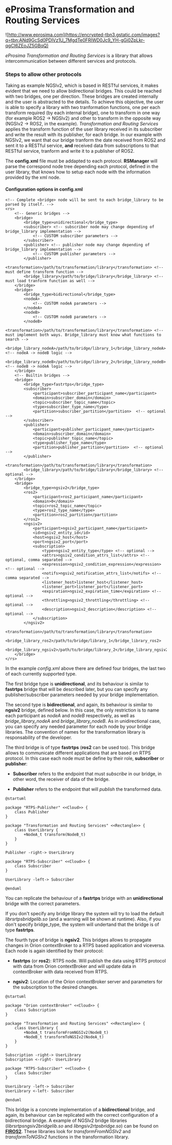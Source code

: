 # eProsima Transformation and Routing Services
![http://www.eprosima.com](https://encrypted-tbn3.gstatic.com/images?q=tbn:ANd9GcSd0PDlVz1U_7MgdTe0FRIWD0Jc9_YH-gGi0ZpLkr-qgCI6ZEoJZ5GBqQ)
<!-- ![eProsima](/home/luisgp/Documentos/doc-generada/eProsima.png) -->

*eProsima Transformation and Routing Services* is a library that allows intercommunication between different services and protocols. 

### Steps to allow other protocols

Taking as example NGSIv2, which is based in RESTful services, it makes evident that we need to allow bidirectional bridges. 
This could be reached with two bridges, one per direction. These bridges are created internally and the user is abstracted to the details.
To achieve this objective, the user is able to specify a library with two tranformation functions, one per each transform required (by each internal bridge), one to transform in one way (for example ROS2 -> NGSIv2) and other to transform in the opposite way (NGSIv2 -> ROS2, in the example).
*Transformation and Routing Services* applies the transform function of the user library received in its subscriber and write the result with its publisher, for each bridge.
In our example with NGSIv2, we want that our bridge tranform the date received from ROS2 and sent it to a RESTful service, **and** received data from subscriptions to that RESTful service, tranform and write it to a publisher of ROS2.

The **config.xml** file must be addapted to each protocol. **RSManager** will parse the correspond node tree depending each protocol, defined in the user library, that knows how to setup each node with the information provided by the xml node.

#### Configuration options in **config.xml**

	<!-- Complete <bridge> node will be sent to each bridge_library to be parsed by itself. -->
	<rs>
		<!-- Generic bridges -->
		<bridge>
			<bridge_type>unidirectional</bridge_type>
			<subscriber> <!-- subscriber node may change depending of bridge_library implementation -->
				<!-- CUSTOM subscriber parameters -->
			</subscriber>
			<publisher> <!-- publisher node may change depending of bridge_library implementation -->
				<!-- CUSTOM publisher parameters -->
			</publisher>
			<transformation>/path/to/transformation/library</transformation> <!-- must define transform function -->
			<bridge_library>/path/to/bridge/library</bridge_library> <!-- must load tranform function as well -->
		</bridge>
		<bridge>
			<bridge_type>bidirectional</bridge_type>
			<nodeA>
				<!-- CUSTOM nodeA parameters -->
			</nodeA>
			<nodeB>
				<!-- CUSTOM nodeB parameters -->
			</nodeB>
			<transformation>/path/to/transformation/library</transformation> <!-- must implement both ways. Bridge_library must know what functions to search -->
			<bridge_library_nodeA>/path/to/bridge/library_1</bridge_library_nodeA> <!-- nodeA -> nodeB logic -->
			<bridge_library_nodeB>/path/to/bridge/library_2</bridge_library_nodeB> <!-- nodeB -> nodeA logic -->
		</bridge>
		<!-- Builtin bridges -->
		<bridge>
			<bridge_type>fastrtps</bridge_type>
			<subscriber>
				<participant>subscriber_participant_name</participant>
				<domain>subscriber_domain</domain>
				<topic>subscriber_topic_name</topic>
				<type>subscriber_type_name</type>
				<partition>subscriber_partition</partition>  <!-- optional -->
			</subscriber>
			<publisher>
				<participant>publisher_participant_name</participant>
				<domain>subscriber_domain</domain>
				<topic>publisher_topic_name</topic>
				<type>publisher_type_name</type>
				<partition>publisher_partition</partition>  <!-- optional -->
			</publisher>
			<transformation>/path/to/transformation/library</transformation>
			<bridge_library>/path/to/bridge/library</bridge_library> <!-- optional -->
		</bridge>
		<bridge>
			<bridge_type>ngsiv2</bridge_type>
			<ros2>
				<participant>ros2_participant_name</participant>
				<domain>0</domain>
				<topic>ros2_topic_name</topic>
				<type>ros2_type_name</type>
				<partition>ros2_partition</partition>
			</ros2>
			<ngsiv2>
				<participant>ngsiv2_participant_name</participant>
				<id>ngsiv2_entity_id</id>
				<host>ngsiv2_host</host>
				<port>ngsiv2_port</port>
				<subscription>
					<type>ngsiv2_entity_type</type> <!-- optional -->
					<attrs>ngsiv2_condition_attrs_list</attrs> <!-- optional, comma separated -->
					<expression>ngsiv2_condition_expression</expression> <!-- optional -->
					<notifs>ngsiv2_notification_attrs_list</notifs> <!-- comma separated -->
					<listener_host>listener_host</listener_host>
					<listener_port>listener_port</listener_port>
					<expiration>ngsiv2_expiration_time</expiration> <!-- optional -->
					<throttling>ngsiv2_throttling</throttling> <!-- optional -->
					<description>ngsiv2_description</description> <!-- optional -->
				</subscription>
			</ngsiv2>
			<transformation>/path/to/transformation/library</transformation>
			<bridge_library_ros2>/path/to/bridge/library_1</bridge_library_ros2>
			<bridge_library_ngsiv2>/path/to/bridge/library_2</bridge_library_ngsiv2>
		</bridge>
	</rs>

In the example *config.xml* above there are defined four bridges, the last two of each currently supported type.

The first bridge type is **unidirectional**, and its behaviour is similar to **fastrtps** bridge that will be described later, but you can specify any publisher/subscriber parameters needed by your bridge implementation.

The second type is **bidirectional**, and again, its behaviour is similar to **ngsiv2** bridge, defined below. In this case, the only restriction is to name each participant as *nodeA* and *nodeB* respectively, as well as *bridge_library_nodeA* and *bridge_library_nodeB*. As in unidirectional case, you can specify any needed parameter for each node by your bridge libraries. The convention of names for the transformation library is responsability of the developer.

The third bridge is of type **fastrtps** (**ros2** can be used too). This bridge allows to communicate different applications that are based on RTPS protocol. In this case each node must be define by their role, **subscriber** or **publisher**:

- **Subscriber** refers to the endpoint that must *subscribe* in our bridge, in other word, the receiver of data of the bridge.

- **Publisher** refers to the endpoint that will *publish* the transformed data.


```plantuml
@startuml

package "RTPS-Publisher" <<Cloud>> {
    class Publisher
}

package "Transformation and Routing Services" <<Rectangle>> {
    class UserLibrary {
        +NodeA_t transform(NodeB_t)
    }
}

Publisher -right-> UserLibrary

package "RTPS-Subscriber" <<Cloud>> {
    class Subscriber
}

UserLibrary -left-> Subscriber

@enduml
```


You can replicate the behaviour of a **fastrtps** bridge with an **unidirectional** bridge with the correct parameters.

If you don't specify any bridge library the system will try to load the default *librsrtpsbridgelib.so* (and a warning will be shown at runtime).
Also, if you don't specify bridge_type, the system will undertand that the bridge is of type **fastrtps**.

The fourth type of bridge is **ngsiv2**. This bridges allows to propagate changes in Orion contextBroker to a RTPS based application and viceversa. Each node is again identified by their protocol:

- **fastrtps** (or **ros2**): RTPS node. Will publish the data using RTPS protocol with data from Orion contextBroker and will update data in contextBroker with data received from RTPS.

- **ngsiv2**: Location of the Orion contextBroker server and parameters for the subscription to the desired changes.

```plantuml
@startuml

package "Orion contextBroker" <<Cloud>> {
    class Subscription
}

package "Transformation and Routing Services" <<Rectangle>> {
    class UserLibrary {
        +NodeA_t transformFromNGSIv2(NodeB_t)
        +NodeB_t transformToNGSIv2(NodeA_t)
    }
}

Subscription -right-> UserLibrary
Subscription <-right- UserLibrary

package "RTPS-Subscriber" <<Cloud>> {
    class Subscriber
}

UserLibrary -left-> Subscriber
UserLibrary <-left- Subscriber

@enduml
```

This bridge is a concrete implementation of a **bidirectional** bridge, and again, its behaviour can be replicated with the correct configuration of a bidirectional bridge. A example of NGSIv2 bridge libraries (*librsrtpsngsiv2bridgelib.so* and *libngsiv2rtpsbridge.so*) can be found on [**FIROS2**](https://github.com/eProsima/firos2).
These libraries look for *transformFromNGSIv2* and *transformToNGSIv2* functions in the transformation library.